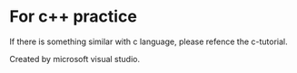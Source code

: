# For c++ practice
If there is something similar with c language, please refence the c-tutorial.

Created by microsoft visual studio.

